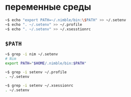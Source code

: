 # переменные среды

```sh
~$ echo "export PATH=~/.nimble/bin:\$PATH" >> ~/.setenv
~$ echo ". ~/.setenv" >> ~/.profile
~$ echo ". ~/.setenv" >> ~/.xsesstionrc
```

## `$PATH`

```sh
~$ grep -i nim ~/.setenv 
# Nim
export PATH="$HOME/.nimble/bin:$PATH"

~$ grep -i setenv ~/.profile 
. ~/.setenv

~$ grep -i setenv ~/.xsessionrc 
. ~/.setenv

```
